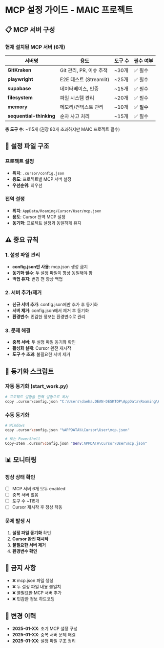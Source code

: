 # MCP 설정 가이드 - MAIC 프로젝트

## 📋 **MCP 서버 구성**

### **현재 설치된 MCP 서버 (6개)**

| 서버명 | 용도 | 도구 수 | 필수 여부 |
|--------|------|---------|-----------|
| **GitKraken** | Git 관리, PR, 이슈 추적 | ~30개 | ✅ 필수 |
| **playwright** | E2E 테스트 (Streamlit) | ~25개 | ✅ 필수 |
| **supabase** | 데이터베이스, 인증 | ~15개 | ✅ 필수 |
| **filesystem** | 파일 시스템 관리 | ~20개 | ✅ 필수 |
| **memory** | 메모리/컨텍스트 관리 | ~10개 | ✅ 필수 |
| **sequential-thinking** | 순차 사고 처리 | ~15개 | ✅ 필수 |

**총 도구 수**: ~115개 (권장 80개 초과하지만 MAIC 프로젝트 필수)

## 🎯 **설정 파일 구조**

### **프로젝트 설정**
- **위치**: `.cursor/config.json`
- **용도**: 프로젝트별 MCP 서버 설정
- **우선순위**: 최우선

### **전역 설정**
- **위치**: `AppData/Roaming/Cursor/User/mcp.json`
- **용도**: Cursor 전역 MCP 설정
- **동기화**: 프로젝트 설정과 동일하게 유지

## ⚠️ **중요 규칙**

### **1. 설정 파일 관리**
- **config.json만 사용**: mcp.json 생성 금지
- **동기화 필수**: 두 설정 파일이 항상 동일해야 함
- **백업 유지**: 변경 전 항상 백업

### **2. 서버 추가/제거**
- **신규 서버 추가**: config.json에만 추가 후 동기화
- **서버 제거**: config.json에서 제거 후 동기화
- **환경변수**: 민감한 정보는 환경변수로 관리

### **3. 문제 해결**
- **중복 서버**: 두 설정 파일 동기화 확인
- **활성화 실패**: Cursor 완전 재시작
- **도구 수 초과**: 불필요한 서버 제거

## 🔧 **동기화 스크립트**

### **자동 동기화 (start_work.py)**
```python
# 프로젝트 설정을 전역 설정으로 복사
copy .cursor\config.json "C:\Users\daeha.DEAN-DESKTOP\AppData\Roaming\Cursor\User\mcp.json"
```

### **수동 동기화**
```bash
# Windows
copy .cursor\config.json "%APPDATA%\Cursor\User\mcp.json"

# 또는 PowerShell
Copy-Item .cursor\config.json "$env:APPDATA\Cursor\User\mcp.json"
```

## 📊 **모니터링**

### **정상 상태 확인**
- [ ] MCP 서버 6개 모두 enabled
- [ ] 중복 서버 없음
- [ ] 도구 수 ~115개
- [ ] Cursor 재시작 후 정상 작동

### **문제 발생 시**
1. **설정 파일 동기화** 확인
2. **Cursor 완전 재시작**
3. **불필요한 서버 제거**
4. **환경변수 확인**

## 🚨 **금지 사항**

- ❌ mcp.json 파일 생성
- ❌ 두 설정 파일 내용 불일치
- ❌ 불필요한 MCP 서버 추가
- ❌ 민감한 정보 하드코딩

## 📝 **변경 이력**

- **2025-01-XX**: 초기 MCP 설정 구성
- **2025-01-XX**: 중복 서버 문제 해결
- **2025-01-XX**: 설정 파일 구조 정리





